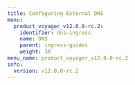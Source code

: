 ```yaml
---
title: Configuring External DNS
menu:
  product_voyager_v12.0.0-rc.2:
    identifier: dns-ingress
    name: DNS
    parent: ingress-guides
    weight: 30
menu_name: product_voyager_v12.0.0-rc.2
info:
  version: v12.0.0-rc.2
---
```


